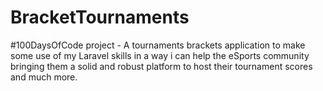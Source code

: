 # BracketTournaments
#100DaysOfCode project - A tournaments brackets application to make some use of my Laravel skills in a way i can help the eSports community bringing them a solid and robust platform to host their tournament scores and much more.
